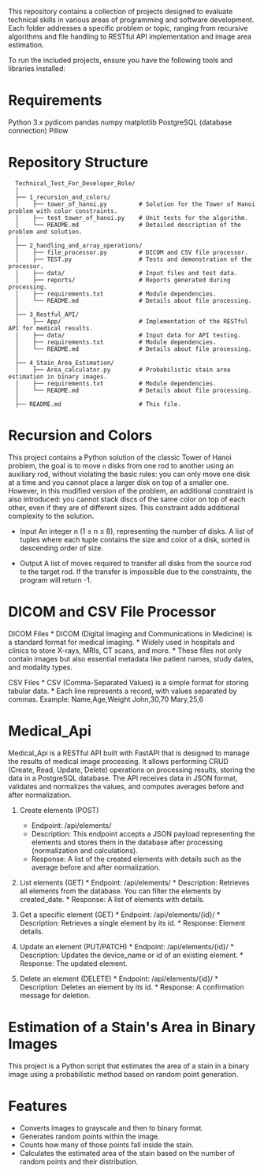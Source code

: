 This repository contains a collection of projects designed to evaluate technical skills in various areas of programming and software development.
Each folder addresses a specific problem or topic, ranging from recursive algorithms and file handling to RESTful API implementation and image area estimation.

To run the included projects, ensure you have the following tools and libraries installed:
# Requirements
   Python 3.x
   pydicom
   pandas
   numpy
   matplotlib
   PostgreSQL (database connection)
   Pillow

# Repository Structure
      Technical_Test_For_Developer_Role/
      │
      ├── 1_recursion_and_colors/
      │    ├── tower_of_hanoi.py         # Solution for the Tower of Hanoi problem with color constraints.
      │    ├── test_tower_of_hanoi.py    # Unit tests for the algorithm.
      │    └── README.md                 # Detailed description of the problem and solution.
      │
      ├── 2_handling_and_array_operations/
      │    ├── file_processor.py         # DICOM and CSV file processor.
      │    ├── TEST.py                   # Tests and demonstration of the processor.
      │    ├── data/                     # Input files and test data.
      │    ├── reports/                  # Reports generated during processing.
      │    ├── requirements.txt          # Module dependencies.
      │    └── README.md                 # Details about file processing.
      │
      ├── 3_Restful_API/
      │    ├── App/                      # Implementation of the RESTful API for medical results.
      │    ├── data/                     # Input data for API testing.
      │    ├── requirements.txt          # Module dependencies.
      │    └── README.md                 # Details about file processing.
      │
      ├── 4_Stain_Area_Estimation/
      │    ├── Area_calculator.py        # Probabilistic stain area estimation in binary images.
      │    ├── requirements.txt          # Module dependencies.
      │    └── README.md                 # Details about file processing.
      │
      ├── README.md                      # This file.


# Recursion and Colors

This project contains a Python solution of the classic Tower of Hanoi problem, the goal is to move `n` disks from one rod to another using an auxiliary rod, without violating the basic rules: you can only move one disk at a time and you cannot place a larger disk on top of a smaller one. However, in this modified version of the problem, an additional constraint is also introduced: you cannot stack discs of the same color on top of each other, even if they are of different sizes. This constraint adds additional complexity to the solution.

 * Input
An integer n (1 ≤ n ≤ 8), representing the number of disks.
A list of tuples where each tuple contains the size and color of a disk, sorted in descending order of size.

 * Output
A list of moves required to transfer all disks from the source rod to the target rod.
If the transfer is impossible due to the constraints, the program will return -1.



# DICOM and CSV File Processor

  DICOM Files
    * DICOM (Digital Imaging and Communications in Medicine) is a standard format for medical imaging.
    * Widely used in hospitals and clinics to store X-rays, MRIs, CT scans, and more.
    * These files not only contain images but also essential metadata like patient names, study dates, and modality types.

  CSV Files
     * CSV (Comma-Separated Values) is a simple format for storing tabular data.
     * Each line represents a record, with values separated by commas. Example:
            Name,Age,Weight
            John,30,70
            Mary,25,6

  
  # Medical_Api
  
  Medical_Api is a RESTful API built with FastAPI that is designed to manage the results of medical image processing.
  It allows performing CRUD (Create, Read, Update, Delete) operations on processing results, storing the data in a PostgreSQL database. 
  The API receives data in JSON format, validates and normalizes the values, and computes averages before and after normalization.

  1. Create elements (POST)
     * Endpoint: /api/elements/
     * Description: This endpoint accepts a JSON payload representing the elements and stores them in the database after processing (normalization and calculations).
     * Response: A list of the created elements with details such as the average before and after normalization.
       
  2. List elements (GET)
    * Endpoint: /api/elements/
    * Description: Retrieves all elements from the database. You can filter the elements by created_date.
    * Response: A list of elements with details.

  3. Get a specific element (GET)
    * Endpoint: /api/elements/{id}/
    * Description: Retrieves a single element by its id.
    * Response: Element details.

  4. Update an element (PUT/PATCH)
    * Endpoint: /api/elements/{id}/
    * Description: Updates the device_name or id of an existing element.
    * Response: The updated element.

  5. Delete an element (DELETE)
    * Endpoint: /api/elements/{id}/
    * Description: Deletes an element by its id.
    * Response: A confirmation message for deletion.


# Estimation of a Stain's Area in Binary Images

This project is a Python script that estimates the area of a stain in a binary image using a probabilistic method based on random point generation.


# Features
  * Converts images to grayscale and then to binary format.
  * Generates random points within the image.
  * Counts how many of those points fall inside the stain.
  * Calculates the estimated area of the stain based on the number of random points and their distribution.
